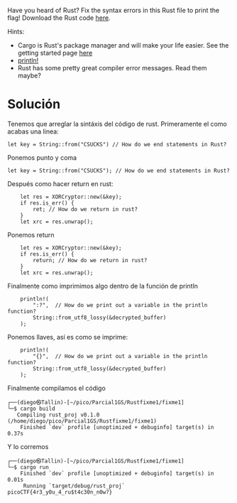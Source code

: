 Have you heard of Rust? Fix the syntax errors in this Rust file to print the flag! Download the Rust code [here](https://challenge-files.picoctf.net/c_verbal_sleep/3f0e13f541928f420d9c8c96b06d4dbf7b2fa18b15adbd457108e8c80a1f5883/fixme1.tar.gz).

Hints:
- Cargo is Rust's package manager and will make your life easier. See the getting started page [here](https://doc.rust-lang.org/book/ch01-03-hello-cargo.html)
- [println!](https://doc.rust-lang.org/std/macro.println.html)
- Rust has some pretty great compiler error messages. Read them maybe?

# Solución
Tenemos que arreglar la sintáxis del código de rust.
Primeramente el como acabas una linea:
```
let key = String::from("CSUCKS") // How do we end statements in Rust?
```
Ponemos punto y coma 
```
let key = String::from("CSUCKS"); // How do we end statements in Rust?
```
Después como hacer return en rust:
```
    let res = XORCryptor::new(&key);
    if res.is_err() {
        ret; // How do we return in rust?
    }
    let xrc = res.unwrap();
```
Ponemos return
```
    let res = XORCryptor::new(&key);
    if res.is_err() {
        return; // How do we return in rust?
    }
    let xrc = res.unwrap();
```
Finalmente como imprimimos algo dentro de la función de println
```
    println!(
        ":?",  // How do we print out a variable in the println function? 
        String::from_utf8_lossy(&decrypted_buffer)
    );
```
Ponemos llaves, así es como se imprime:
```
    println!(
        "{}",  // How do we print out a variable in the println function? 
        String::from_utf8_lossy(&decrypted_buffer)
    );
```
Finalmente compilamos el código 
```
┌──(diego㉿Tallin)-[~/pico/Parcial1GS/Rustfixme1/fixme1]
└─$ cargo build 
   Compiling rust_proj v0.1.0 (/home/diego/pico/Parcial1GS/Rustfixme1/fixme1)
    Finished `dev` profile [unoptimized + debuginfo] target(s) in 0.37s
```
Y lo corremos
```
┌──(diego㉿Tallin)-[~/pico/Parcial1GS/Rustfixme1/fixme1]
└─$ cargo run  
    Finished `dev` profile [unoptimized + debuginfo] target(s) in 0.01s
     Running `target/debug/rust_proj`
picoCTF{4r3_y0u_4_ru$t4c30n_n0w?}
```
